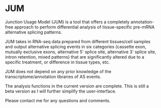 # JUM
Junction Usage Model (JUM) is a tool that offers a completely annotation-free approach to perform differential analysis of tissue-specific pre-mRNA alternative splicing patterns.

JUM takes in RNA-seq data prepared from different tissues/cell samples and output alternative splicing events in six categories (cassette exon, mutually exclusive exons, alternative 5' splice site, alternative 3' splice site, intron retention, mixed patterns) that are significantly altered due to a specific treatment, or difference in tissue types, etc.

JUM does not depend on any prior knowledge of the transcriptome/annotation libraries of AS events.

The analysis functions in the current version are complete. This is still a beta version as I will further simplify the user-interface.
  
Please contact me for any questions and comments.   
